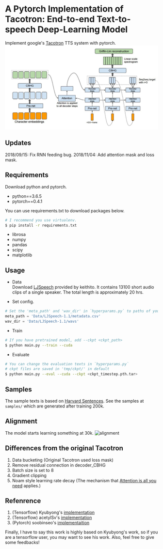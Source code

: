 # A Pytorch Implementation of Tacotron: End-to-end Text-to-speech Deep-Learning Model
Implement google's [Tacotron](https://arxiv.org/abs/1703.10135) TTS system with pytorch.  
![tacotron](arch_fig.jpg)

## Updates
2018/09/15: Fix RNN feeding bug.
2018/11/04: Add attention mask and loss mask.


## Requirements
Download python and pytorch.  
* python==3.6.5
* pytorch==0.4.1  

You can use requirements.txt to download packages below.
```bash
# I recommend you use virtualenv.
$ pip install -r requirements.txt
```
* librosa  
* numpy  
* pandas  
* scipy  
* matplotlib  


## Usage

* Data  
Download [LJSpeech](https://keithito.com/LJ-Speech-Dataset/) provided by keithito. It contains 13100 short audio clips of a single speaker. The total length is approximately 20 hrs.

* Set config.    
```python
# Set the 'meta_path' and 'wav_dir' in `hyperparams.py` to paths of your downloaded LJSpeech's meta file and wav directory.
meta_path = 'Data/LJSpeech-1.1/metadata.csv'
wav_dir = 'Data/LJSpeech-1.1/wavs'
```

* Train
```bash
# If you have pretrained model, add --ckpt <ckpt_path>
$ python main.py --train --cuda
```

* Evaluate 
```bash
# You can change the evaluation texts in `hyperparams.py`
# ckpt files are saved in 'tmp/ckpt/' in default
$ python main.py --eval --cuda --ckpt <ckpt_timestep.pth.tar>
```

## Samples
The sample texts is based on [Harvard Sentences](http://www.cs.columbia.edu/~hgs/audio/harvard.html). See the samples at `samples/` which are generated after training 200k.

## Alignment
The model starts learning something at 30k.
![alignment](alignment.gif)


## Differences from the original Tacotron
1. Data bucketing (Original Tacotron used loss mask)
2. Remove residual connection in decoder_CBHG
3. Batch size is set to 8
4. Gradient clipping
5. Noam style learning rate decay (The mechanism that [Attention is all you need](https://arxiv.org/abs/1706.03762) applies.)


## Refenrence
1. (Tensorflow) Kyubyong's  [implementation](https://github.com/Kyubyong/tacotron)
2. (Tensorflow) acetylSv's  [implementation](https://github.com/acetylSv/GST-tacotron)
3. (Pytorch)    soobinseo's [implementaition](https://github.com/soobinseo/Tacotron-pytorch)  

Finally, I have to say this work is highly based on Kyubyong's work, so if you are a tensorflow user, you may want to see his work. Also, feel free to give some feedbacks!
